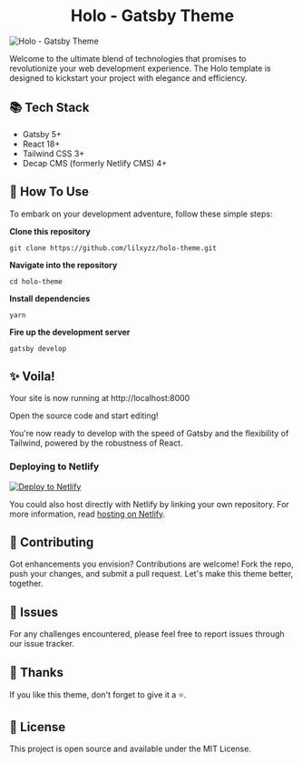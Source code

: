
 <h1 align="center">Holo - Gatsby Theme </h1>


![Holo - Gatsby Theme](https://github.com/lilxyzz/holo-theme/blob/main/static/img/holo-cover.png)

Welcome to the ultimate blend of technologies that promises to revolutionize your web development experience. The Holo template is designed to kickstart your project with elegance and efficiency.

## 📚 Tech Stack

- Gatsby 5+
- React 18+
- Tailwind CSS 3+
- Decap CMS (formerly Netlify CMS) 4+
 

## 🚀 How To Use

To embark on your development adventure, follow these simple steps:

**Clone this repository**

```git clone https://github.com/lilxyzz/holo-theme.git```

**Navigate into the repository**

```cd holo-theme```

**Install dependencies**

```yarn```

**Fire up the development server**

```gatsby develop```

## ✨ Voila!

Your site is now running at http://localhost:8000

Open the source code and start editing!

You're now ready to develop with the speed of Gatsby and the flexibility of Tailwind, powered by the robustness of React.

### Deploying to Netlify

[![Deploy to Netlify ](https://www.netlify.com/img/deploy/button.svg)](https://app.netlify.com/start/deploy?repository=https://github.com/lilxyzz/holo-theme)

You could also host directly with Netlify by linking your own repository.
For more information, read [hosting on Netlify](https://docs.netlify.com/get-started/).

## 🤝 Contributing

Got enhancements you envision? Contributions are welcome! Fork the repo, push your changes, and submit a pull request. Let's make this theme better, together.

## 👾 Issues

For any challenges encountered, please feel free to report issues through our issue tracker.

## 🙏 Thanks

If you like this theme, don't forget to give it a ⭐.

## 📝 License

This project is open source and available under the MIT License.